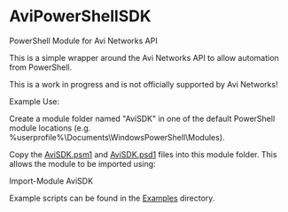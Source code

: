 # AviPowerShellSDK
PowerShell Module for Avi Networks API

This is a simple wrapper around the Avi Networks API to allow automation from PowerShell.

This is a work in progress and is not officially supported by Avi Networks!

Example Use:

Create a module folder named "AviSDK" in one of the default PowerShell module locations
(e.g. %userprofile%\Documents\WindowsPowerShell\Modules).

Copy the [AviSDK.psm1](https://github.com/thebertster/AviPowerShellSDK/blob/master/AviPowerShellSDK/AviSDK.psm1) and [AviSDK.psd1](https://github.com/thebertster/AviPowerShellSDK/blob/master/AviPowerShellSDK/AviSDK.psd1) files into this module folder. This allows the module to be imported using:

Import-Module AviSDK

Example scripts can be found in the [Examples](https://github.com/thebertster/AviPowerShellSDK/tree/master/Examples) directory.
